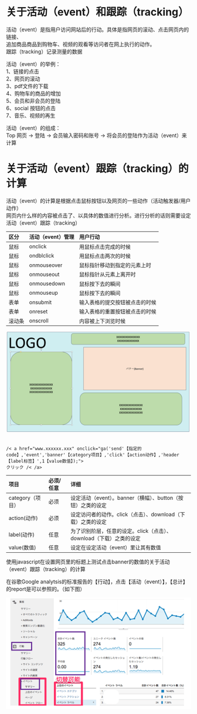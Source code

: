 # 关于活动（event）和跟踪（tracking）
<p>活动（event）是指用户访问网站后的行动。具体是指网页的滚动、点击网页内的链接、<br>
追加商品商品到购物车、视频的观看等访问者在网上执行的动作。<br>
跟踪（tracking）记录测量的数据
</p>
<p>
活动（event）的举例：<br>
1、链接的点击<br>
2、网页的滚动<br>
3、pdf文件的下载<br>
4、购物车的商品的增加<br>
5、会员和非会员的登陆<br>
6、social 按钮的点击<br>
7、音乐、视频的再生<br>
</p>

<p>
活动（event）的组成：<br>
Top 网页 -> 登陆 -> 会员输入密码和账号 -> 将会员的登陆作为活动（event）来计算
</p>

# 关于活动（event）跟踪（tracking）的计算

<p>活动（event）的计算是根据点击鼠标按钮以及网页的一些动作（活动触发器/用户动作）<br>
网页内什么样的内容被点击了、以具体的数值进行分析。进行分析的话则需要设定活动（event）跟踪（tracking）
</p>

| 区分  | 活动（event）管理 | 用户行动            |
|:----|:------------|:----------------|
| 鼠标  | onclick     | 用鼠标点击完成的时候      |
| 鼠标  | ondblclick  | 用鼠标点击两次的时候      |
| 鼠标  | onmouseover | 鼠标指针移动到指定的元素上时  |
| 鼠标  | onmouseout  | 鼠标指针从元素上离开时     |
| 鼠标  | onmousedown | 鼠标按下去的瞬间        |
| 鼠标  | onmouseup   | 鼠标按下去的瞬间        |
| 表单  | onsubmit    | 输入表格的提交按钮被点击的时候 |
| 表单  | onreset     | 输入表格的重置按钮被点击的时候 |
| 滚动条 | onscroll    | 内容被上下浏览时候       |

![在网页里设定的banner点击的计算情况](https://github.com/Seankharisma/Data_Analysis_Project/blob/master/Web%20analyst/Web%E8%A7%A3%E6%9E%90/picture/banner_click.png)

<p>
<code>
/< a href="www.xxxxxx.xxx" onclick="ga('send'【指定的code】,'event','banner'【category项目】,'click'【action动作】,'header【label标签】',1【value数值】);">
クリック /< /a>
</code>

| 项目            | 必须/任意 | 详细                                       |
|:--------------|:------|:-----------------------------------------|
| category（项目）  | 必须    | 设定活动（event）。banner（横幅）、button（按钮）之类的设定   |
| action(动作)    | 必须    | 设定访问者的动作。click（点击）、download（下载）之类的设定     |
| label(动作)     | 任意    | 为了识别阶层，任意的设定。click（点击）、download（下载）之类的设定 |
| value(数值)     | 任意    | 设定在设定活动（event）里让其有数值                     |

</p>
<p>
使用javascript在设置网页里的标题上测试点击banner的数值的关于活动（event）跟踪（tracking）的计算
</p>

<p>在谷歌Google analytsis的标准报告的【行动】，点击【活动（event）】，【总计】的report是可以参照的。（如下图）</p>

![谷歌Google analytsis的活动（event）跟踪（tracking）](https://github.com/Seankharisma/Data_Analysis_Project/blob/master/Web%20analyst/Web%E8%A7%A3%E6%9E%90/picture/Google_%20analytsis_event_tracking.png)


